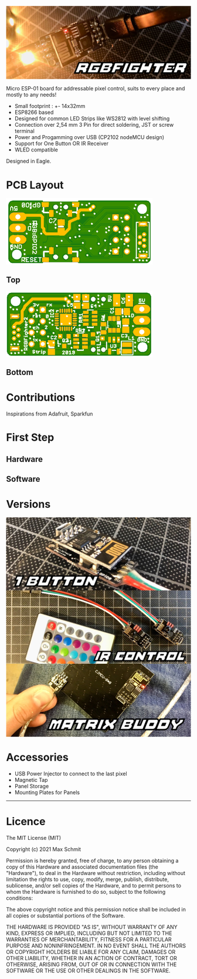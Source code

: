 <img src="images/Banner.jpg?raw=true">

Micro ESP-01 board for addressable pixel control, suits to every place and mostly to any needs!

* Small footprint : +- 14x32mm
* ESP8266 based
* Designed for common LED Strips like WS2812 with level shifting
* Connection over 2,54 mm 3 Pin for direct soldering, JST or screw terminal
* Power and Progamming over USB (CP2102 nodeMCU design)
* Support for One Button OR IR Receiver
* WLED compatible

Designed in Eagle.

# PCB Layout

<img src="images/WidgetEsp8266RGBv4StripTOPNoID.png?raw=true" width="400" align="center">

## Top

<img src="images/WidgetEsp8266RGBv4StripBottom.png?raw=true" width="400" align="center">

## Bottom

# Contributions
Inspirations from Adafruit, Sparkfun

# First Step

## Hardware
## Software

# Versions
<img src="images/OneButton.jpg?raw=true" align="center">
<img src="images/IrControl.jpg?raw=true" align="center">
<img src="images/MatrixBuddy.jpg?raw=true" align="center">

# Accessories
* USB Power Injector to connect to the last pixel
* Magnetic Tap
* Panel Storage
* Mounting Plates for Panels

---

# Licence
The MIT License (MIT)

Copyright (c) 2021 Max Schmit

Permission is hereby granted, free of charge, to any person obtaining a copy of this Hardware and associated documentation files (the "Hardware"), to deal in the Hardware without restriction, including without limitation the rights to use, copy, modify, merge, publish, distribute, sublicense, and/or sell copies of the Hardware, and to permit persons to whom the Hardware is furnished to do so, subject to the following conditions:

The above copyright notice and this permission notice shall be included in all copies or substantial portions of the Software.

THE HARDWARE IS PROVIDED "AS IS", WITHOUT WARRANTY OF ANY KIND, EXPRESS OR IMPLIED, INCLUDING BUT NOT LIMITED TO THE WARRANTIES OF MERCHANTABILITY, FITNESS FOR A PARTICULAR PURPOSE AND NONINFRINGEMENT. IN NO EVENT SHALL THE AUTHORS OR COPYRIGHT HOLDERS BE LIABLE FOR ANY CLAIM, DAMAGES OR OTHER LIABILITY, WHETHER IN AN ACTION OF CONTRACT, TORT OR OTHERWISE, ARISING FROM, OUT OF OR IN CONNECTION WITH THE SOFTWARE OR THE USE OR OTHER DEALINGS IN THE SOFTWARE.
